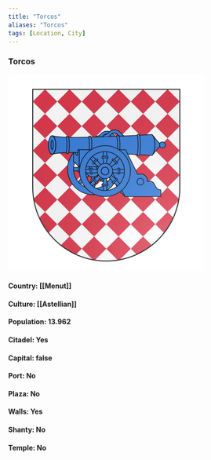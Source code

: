 ```yaml
---
title: "Torcos"
aliases: "Torcos"
tags: [Location, City]
---
```

### Torcos
![](attachment/e7887f8ffb71ec128a0d8d62f813d50a.svg)

#### Country: [[Menut]]

#### Culture: [[Astellian]]

#### Population: 13.962

#### Citadel: Yes

#### Capital: false

#### Port: No

#### Plaza: No

#### Walls: Yes

#### Shanty: No

#### Temple: No

